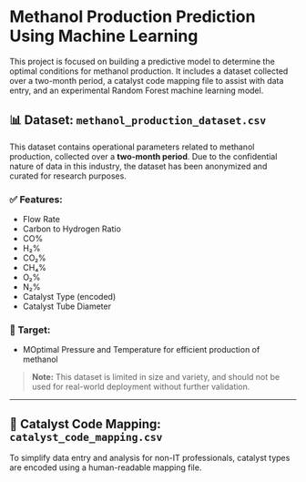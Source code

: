 # Methanol Production Prediction Using Machine Learning

This project is focused on building a predictive model to determine the optimal conditions for methanol production. 
It includes a dataset collected over a two-month period, a catalyst code mapping file to assist with data entry, and 
an experimental Random Forest machine learning model.

## 📊 Dataset: `methanol_production_dataset.csv`

This dataset contains operational parameters related to methanol production, collected over a **two-month period**. Due to the confidential nature of data in this industry, the dataset has been anonymized and curated for research purposes.

### ✅ Features:
- Flow Rate
- Carbon to Hydrogen Ratio
- CO%
- H₂%
- CO₂%
- CH₄%
- O₂%
- N₂%
- Catalyst Type (encoded)
- Catalyst Tube Diameter

### 🎯 Target:
- MOptimal Pressure and Temperature for efficient production of methanol

> **Note:** This dataset is limited in size and variety, and should not be used for real-world deployment without further validation.

---

## 🧪 Catalyst Code Mapping: `catalyst_code_mapping.csv`

To simplify data entry and analysis for non-IT professionals, catalyst types are encoded using a human-readable mapping file.

